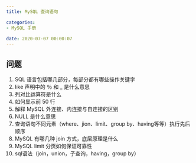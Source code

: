 ```yaml
---
title: MySQL 查询语句

categories:
- MySQL 手册

date: 2020-07-07 00:00:07
---
```


## 问题
1. SQL 语言包括哪几部分，每部分都有哪些操作关键字
1. like 声明中的 ％ 和 _ 是什么意思
1. 列对比运算符是什么
1. 如何显示前 50 行
1. 解释 MySQL 外连接、内连接与自连接的区别
1. NULL 是什么意思
1. 查询语句不同元素（where、jion、limit、group by、having等等）执行先后顺序
1. MySQL 有哪几种 join 方式，底层原理是什么
1. MySQL limit 分页如何保证可靠性
1. sql语法（join，union，子查询，having，group by）